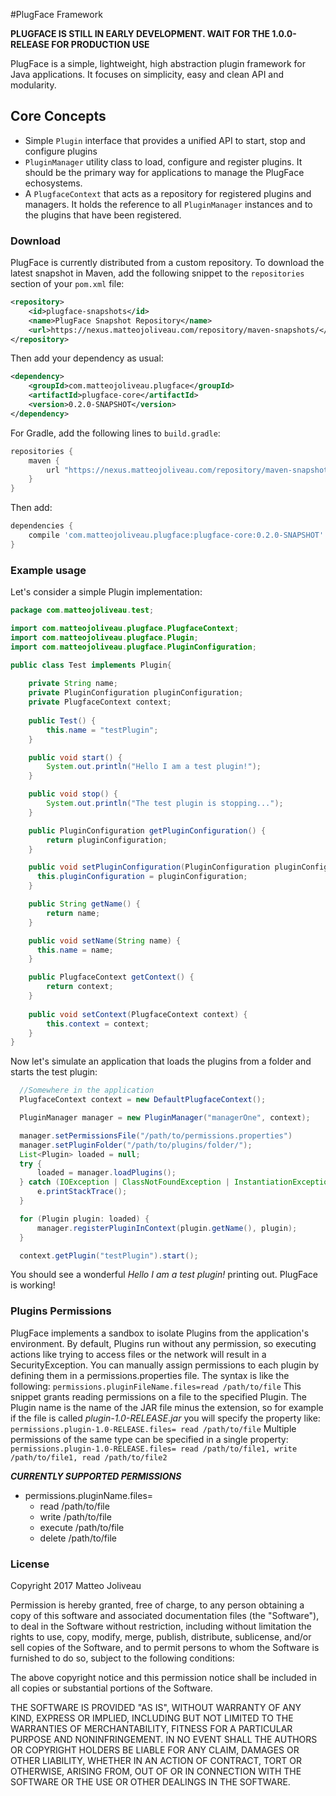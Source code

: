 #PlugFace Framework

**PLUGFACE IS STILL IN EARLY DEVELOPMENT. WAIT FOR THE 1.0.0-RELEASE FOR PRODUCTION USE** 

PlugFace is a simple, lightweight, high abstraction plugin framework for Java applications. It focuses on simplicity, easy and clean API and modularity.

## Core Concepts
* Simple `Plugin` interface that provides a unified API to start, stop and configure plugins
* `PluginManager` utility class to load, configure and register plugins. It should be the primary way for applications to manage the PlugFace echosystems.
* A `PlugfaceContext` that acts as a repository for registered plugins and managers. It holds the reference to all `PluginManager` instances and to the plugins that have been registered.

### Download
PlugFace is currently distributed from a custom repository. To download the latest snapshot in Maven, add the following snippet to the `repositories` section of your `pom.xml` file:

```xml
<repository>
    <id>plugface-snapshots</id>
    <name>PlugFace Snapshot Repository</name>
    <url>https://nexus.matteojoliveau.com/repository/maven-snapshots/</url>
</repository>
```

Then add your dependency as usual:
```xml
<dependency>
    <groupId>com.matteojoliveau.plugface</groupId>
    <artifactId>plugface-core</artifactId>
    <version>0.2.0-SNAPSHOT</version>
</dependency>
```

For Gradle, add the following lines to `build.gradle`:
```gradle
repositories {
    maven {
        url "https://nexus.matteojoliveau.com/repository/maven-snapshots/"
    }
}
```
Then add:
```gradle
dependencies {
    compile 'com.matteojoliveau.plugface:plugface-core:0.2.0-SNAPSHOT'
}
```

### Example usage
Let's consider a simple Plugin implementation:
```java
package com.matteojoliveau.test;

import com.matteojoliveau.plugface.PlugfaceContext;
import com.matteojoliveau.plugface.Plugin;
import com.matteojoliveau.plugface.PluginConfiguration;

public class Test implements Plugin{
    
    private String name;
    private PluginConfiguration pluginConfiguration;
    private PlugfaceContext context;
    
    public Test() {
        this.name = "testPlugin";
    }

    public void start() {
        System.out.println("Hello I am a test plugin!");
    }

    public void stop() {
        System.out.println("The test plugin is stopping...");
    }

    public PluginConfiguration getPluginConfiguration() {
        return pluginConfiguration;
    }

    public void setPluginConfiguration(PluginConfiguration pluginConfiguration) {
      this.pluginConfiguration = pluginConfiguration;
    }

    public String getName() {
        return name;
    }

    public void setName(String name) {
      this.name = name;
    }

    public PlugfaceContext getContext() {
        return context;
    }
    
    public void setContext(PlugfaceContext context) {
        this.context = context;
    }
}
```

Now let's simulate an application that loads the plugins from a folder and starts the test plugin:

```java
  //Somewhere in the application
  PlugfaceContext context = new DefaultPlugfaceContext();

  PluginManager manager = new PluginManager("managerOne", context);

  manager.setPermissionsFile("/path/to/permissions.properties")
  manager.setPluginFolder("/path/to/plugins/folder/");
  List<Plugin> loaded = null;
  try {
      loaded = manager.loadPlugins();
  } catch (IOException | ClassNotFoundException | InstantiationException | IllegalAccessException e) {
      e.printStackTrace();
  }

  for (Plugin plugin: loaded) {
      manager.registerPluginInContext(plugin.getName(), plugin);
  }

  context.getPlugin("testPlugin").start();
```
You should see a wonderful *Hello I am a test plugin!* printing out. PlugFace is working!

### Plugins Permissions
PlugFace implements a sandbox to isolate Plugins from the application's environment. By default, Plugins run without any permission, so executing actions like trying to access files or the network will result in a SecurityException. You can manually assign permissions to each plugin by defining them in a permissions.properties file. The syntax is like the following:
`permissions.pluginFileName.files=read /path/to/file`
This snippet grants reading permissions on a file to the specified Plugin. The Plugin name is the name of the JAR file minus the extension, so for example if the file is called *plugin-1.0-RELEASE.jar* you will specify the property like:
`permissions.plugin-1.0-RELEASE.files= read /path/to/file`
Multiple permissions of the same type can be specified in a single property:
`permissions.plugin-1.0-RELEASE.files= read /path/to/file1, write /path/to/file1, read /path/to/file2`

***CURRENTLY SUPPORTED PERMISSIONS***
* permissions.pluginName.files= 
    * read /path/to/file
    * write /path/to/file
    * execute /path/to/file
    * delete /path/to/file

    
### License
Copyright 2017 Matteo Joliveau

Permission is hereby granted, free of charge, to any person obtaining a copy of this software and associated documentation files (the "Software"), to deal in the Software without restriction, including without limitation the rights to use, copy, modify, merge, publish, distribute, sublicense, and/or sell copies of the Software, and to permit persons to whom the Software is furnished to do so, subject to the following conditions:

The above copyright notice and this permission notice shall be included in all copies or substantial portions of the Software.

THE SOFTWARE IS PROVIDED "AS IS", WITHOUT WARRANTY OF ANY KIND, EXPRESS OR IMPLIED, INCLUDING BUT NOT LIMITED TO THE WARRANTIES OF MERCHANTABILITY, FITNESS FOR A PARTICULAR PURPOSE AND NONINFRINGEMENT. IN NO EVENT SHALL THE AUTHORS OR COPYRIGHT HOLDERS BE LIABLE FOR ANY CLAIM, DAMAGES OR OTHER LIABILITY, WHETHER IN AN ACTION OF CONTRACT, TORT OR OTHERWISE, ARISING FROM, OUT OF OR IN CONNECTION WITH THE SOFTWARE OR THE USE OR OTHER DEALINGS IN THE SOFTWARE.
